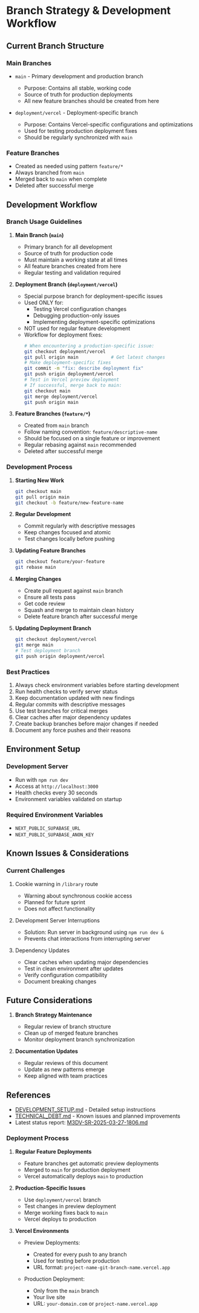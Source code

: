 # Branch Strategy & Development Workflow

## Current Branch Structure

### Main Branches
- `main` - Primary development and production branch
  - Purpose: Contains all stable, working code
  - Source of truth for production deployments
  - All new feature branches should be created from here

- `deployment/vercel` - Deployment-specific branch
  - Purpose: Contains Vercel-specific configurations and optimizations
  - Used for testing production deployment fixes
  - Should be regularly synchronized with `main`

### Feature Branches
- Created as needed using pattern `feature/*`
- Always branched from `main`
- Merged back to `main` when complete
- Deleted after successful merge

## Development Workflow

### Branch Usage Guidelines

1. **Main Branch (`main`)**
   - Primary branch for all development
   - Source of truth for production code
   - Must maintain a working state at all times
   - All feature branches created from here
   - Regular testing and validation required

2. **Deployment Branch (`deployment/vercel`)**
   - Special purpose branch for deployment-specific issues
   - Used ONLY for:
     - Testing Vercel configuration changes
     - Debugging production-only issues
     - Implementing deployment-specific optimizations
   - NOT used for regular feature development
   - Workflow for deployment fixes:
     ```bash
     # When encountering a production-specific issue:
     git checkout deployment/vercel
     git pull origin main            # Get latest changes
     # Make deployment-specific fixes
     git commit -m "fix: describe deployment fix"
     git push origin deployment/vercel
     # Test in Vercel preview deployment
     # If successful, merge back to main:
     git checkout main
     git merge deployment/vercel
     git push origin main
     ```

3. **Feature Branches (`feature/*`)**
   - Created from `main` branch
   - Follow naming convention: `feature/descriptive-name`
   - Should be focused on a single feature or improvement
   - Regular rebasing against `main` recommended
   - Deleted after successful merge

### Development Process

1. **Starting New Work**
   ```bash
   git checkout main
   git pull origin main
   git checkout -b feature/new-feature-name
   ```

2. **Regular Development**
   - Commit regularly with descriptive messages
   - Keep changes focused and atomic
   - Test changes locally before pushing

3. **Updating Feature Branches**
   ```bash
   git checkout feature/your-feature
   git rebase main
   ```

4. **Merging Changes**
   - Create pull request against `main` branch
   - Ensure all tests pass
   - Get code review
   - Squash and merge to maintain clean history
   - Delete feature branch after successful merge

5. **Updating Deployment Branch**
   ```bash
   git checkout deployment/vercel
   git merge main
   # Test deployment branch
   git push origin deployment/vercel
   ```

### Best Practices
1. Always check environment variables before starting development
2. Run health checks to verify server status
3. Keep documentation updated with new findings
4. Regular commits with descriptive messages
5. Use test branches for critical merges
6. Clear caches after major dependency updates
7. Create backup branches before major changes if needed
8. Document any force pushes and their reasons

## Environment Setup

### Development Server
- Run with `npm run dev`
- Access at `http://localhost:3000`
- Health checks every 30 seconds
- Environment variables validated on startup

### Required Environment Variables
- `NEXT_PUBLIC_SUPABASE_URL`
- `NEXT_PUBLIC_SUPABASE_ANON_KEY`

## Known Issues & Considerations

### Current Challenges
1. Cookie warning in `/library` route
   - Warning about synchronous cookie access
   - Planned for future sprint
   - Does not affect functionality

2. Development Server Interruptions
   - Solution: Run server in background using `npm run dev &`
   - Prevents chat interactions from interrupting server

3. Dependency Updates
   - Clear caches when updating major dependencies
   - Test in clean environment after updates
   - Verify configuration compatibility
   - Document breaking changes

## Future Considerations

1. **Branch Strategy Maintenance**
   - Regular review of branch structure
   - Clean up of merged feature branches
   - Monitor deployment branch synchronization

2. **Documentation Updates**
   - Regular reviews of this document
   - Update as new patterns emerge
   - Keep aligned with team practices

## References
- [DEVELOPMENT_SETUP.md](./DEVELOPMENT_SETUP.md) - Detailed setup instructions
- [TECHNICAL_DEBT.md](./TECHNICAL_DEBT.md) - Known issues and planned improvements
- Latest status report: [M3DV-SR-2025-03-27-1806.md](./status-reports/M3DV-SR-2025-03-27-1806.md)

### Deployment Process

1. **Regular Feature Deployments**
   - Feature branches get automatic preview deployments
   - Merged to `main` for production deployment
   - Vercel automatically deploys `main` to production

2. **Production-Specific Issues**
   - Use `deployment/vercel` branch
   - Test changes in preview deployment
   - Merge working fixes back to `main`
   - Vercel deploys to production

3. **Vercel Environments**
   - Preview Deployments:
     - Created for every push to any branch
     - Used for testing before production
     - URL format: `project-name-git-branch-name.vercel.app`
   
   - Production Deployment:
     - Only from the `main` branch
     - Your live site
     - URL: `your-domain.com` or `project-name.vercel.app` 
